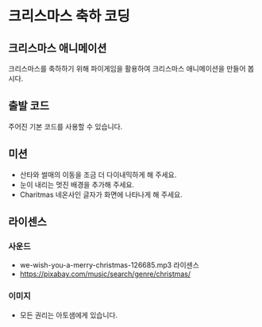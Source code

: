 # 크리스마스 축하 코딩
## 크리스마스 애니메이션
크리스마스를 축하하기 위해 파이게임을 활용하여 크리스마스 애니메이션을 만들어 봅시다. 
 

## 출발 코드
주어진 기본 코드를 사용할 수 있습니다. 


## 미션 
  - 산타와 썰매의 이동을 조금 더 다이내믹하게 해 주세요.
  - 눈이 내리는 멋진 배경을 추가해 주세요. 
  - Charitmas 네온사인 글자가 화면에 나타나게 해 주세요. 

  
## 라이센스
### 사운드
  - we-wish-you-a-merry-christmas-126685.mp3 라이센스
  - https://pixabay.com/music/search/genre/christmas/

### 이미지
  - 모든 권리는 아토샘에게 있습니다. 



